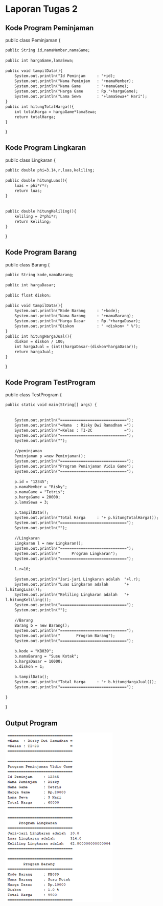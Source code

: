 # Laporan Tugas 2
## Kode Program Peminjaman
public class Peminjaman {

    public String id,namaMember,namaGame;
    
    public int hargaGame,lamaSewa;
    
    public void tampilData(){
        System.out.println("Id Peminjam     : "+id);
        System.out.println("Nama Peminjam   : "+namaMember);
        System.out.println("Nama Game       : "+namaGame);
        System.out.println("Harga Game      : Rp."+hargaGame);
        System.out.println("Lama Sewa       : "+lamaSewa+" Hari");
    }
    public int hitungTotalHarga(){
        int totalHarga = hargaGame*lamaSewa;
        return totalHarga;
    }   
}
## Kode Program Lingkaran
public class Lingkaran {

    public double phi=3.14,r,luas,keliling;
    
    public double hitungLuas(){
        luas = phi*r*r;
        return luas;
    }
    
    
    public double hitungKeliling(){
        keliling = 2*phi*r;
        return keliling;
    }
    
}
## Kode Program Barang
public class Barang {

    public String kode,namaBarang;
    
    public int hargaDasar;
    
    public float diskon;
    
    public void tampilData(){
        System.out.println("Kode Barang     : "+kode);
        System.out.println("Nama Barang     : "+namaBarang);
        System.out.println("Harga Dasar     : Rp."+hargaDasar);
        System.out.println("Diskon          : " +diskon+ " %");
    }
    public int hitungHargaJual(){
        diskon = diskon / 100;
        int hargaJual = (int)(hargaDasar-(diskon*hargaDasar));
        return hargaJual;
    }
    
}
## Kode Program TestProgram
public class TestProgram {

    public static void main(String[] args) {
        

        System.out.println("=============================");
        System.out.println("=Nama  : Risky Dwi Ramadhan =");
        System.out.println("=Kelas : TI-2C              =");
        System.out.println("=============================");
        System.out.println("");
        
        //peminjaman
        Peminjaman p =new Peminjaman();
        System.out.println("=============================");
        System.out.println("Program Peminjaman Vidio Game");
        System.out.println("=============================");
        
        p.id = "12345";
        p.namaMember = "Risky";
        p.namaGame = "Tetris";
        p.hargaGame = 20000;
        p.lamaSewa = 3;
        
        p.tampilData();
        System.out.println("Total Harga     : "+ p.hitungTotalHarga());
        System.out.println("=============================");
        System.out.println("");
        
        //Lingkaran
        Lingkaran l = new Lingkaran();
        System.out.println("=============================");
        System.out.println("     Program Lingkaran");
        System.out.println("=============================");
        
        l.r=10;
        
        System.out.println("Jari-jari Lingkaran adalah  "+l.r);
        System.out.println("Luas Lingkaran adalah       "+ l.hitungLuas());        
        System.out.println("Keliling Lingkaran adalah   "+ l.hitungKeliling());
        System.out.println("=============================");
        System.out.println("");
                
        //Barang
        Barang b = new Barang();
        System.out.println("=============================");
        System.out.println("       Program Barang");
        System.out.println("=============================");
        
        b.kode = "KB039";
        b.namaBarang = "Susu Kotak";
        b.hargaDasar = 10000;
        b.diskon = 1;
        
        b.tampilData();
        System.out.println("Total Harga     : "+ b.hitungHargaJual());
        System.out.println("=============================");
        
    }
}

## Output Program

<img src="Image/Output.png" />
